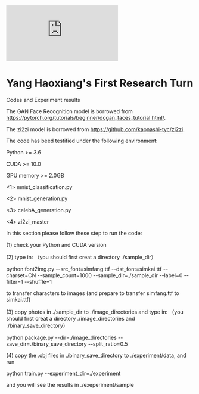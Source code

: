 ![to see the whole pdf report, please click here](https://github.com/yanghaoxiang7/Yang-Haoxiang-s-First-Research-Turn/blob/master/report1.pdf)

# Yang Haoxiang's First Research Turn
Codes and Experiment results

The GAN Face Recognition model is borrowed from https://pytorch.org/tutorials/beginner/dcgan_faces_tutorial.html/.

The zi2zi model is borrowed from https://github.com/kaonashi-tyc/zi2zi.

The code has beed testified under the following environment:

Python >= 3.6

CUDA >= 10.0

GPU memory >= 2.0GB

<1> mnist_classification.py

<2> mnist_generation.py

<3> celebA_generation.py

<4> zi2zi_master

In this section please follow these step to run the code:

(1) check your Python and CUDA version

(2) type in: （you should first creat a directory ./sample_dir）

python font2img.py --src_font=simfang.ttf --dst_font=simkai.ttf --charset=CN --sample_count=1000 --sample_dir=./sample_dir --label=0 --filter=1 --shuffle=1

to transfer characters to images (and prepare to transfer simfang.ttf to simkai.ttf)

(3) copy photos in ./sample_dir to ./image_directories and type in: （you should first creat a directory ./image_directories and ./binary_save_directory）

python package.py --dir=./image_directories --save_dir=./binary_save_directory --split_ratio=0.5

(4) copy the .obj files in ./binary_save_directory to ./experiment/data, and run

python train.py --experiment_dir=./experiment

and you will see the results in ./exeperiment/sample
